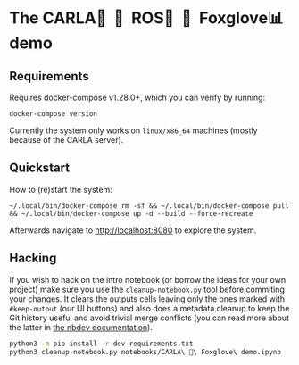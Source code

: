 # The CARLA🚖&nbsp;&nbsp;💜&nbsp;&nbsp;ROS🦾&nbsp;&nbsp;💜&nbsp;&nbsp;Foxglove📊 demo

## Requirements

Requires docker-compose v1.28.0+, which you can verify by running:

```
docker-compose version
```

Currently the system only works on `linux/x86_64` machines (mostly because of the CARLA server).

## Quickstart

How to (re)start the system:

```
~/.local/bin/docker-compose rm -sf && ~/.local/bin/docker-compose pull && ~/.local/bin/docker-compose up -d --build --force-recreate
```

Afterwards navigate to [http://localhost:8080](http://localhost:8080) to explore the system.

## Hacking

If you wish to hack on the intro notebook (or borrow the ideas for your own project) make sure you use
the `cleanup-notebook.py` tool before commiting your changes. It clears the outputs cells leaving only
the ones marked with `#keep-output` (our UI buttons) and also does a metadata cleanup to keep the Git
history useful and avoid trivial merge conflicts (you can read more about the latter in
[the nbdev documentation](https://nbdev.fast.ai/clean.html)).

```bash
python3 -m pip install -r dev-requirements.txt
python3 cleanup-notebook.py notebooks/CARLA\ 💜\ Foxglove\ demo.ipynb
```
